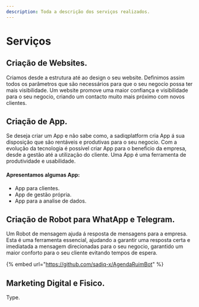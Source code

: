 ```yaml
---
description: Toda a descrição dos serviços realizados.
---
```


# Serviços

## Criação de Websites.

Criamos desde a estrutura até ao design o seu website. Definimos assim todos os parâmetros que são necessários para que o seu negocio possa ter mais visibilidade. Um website promove uma maior confiança e visibilidade para o seu negocio, criando um contacto muito mais próximo com novos clientes.



## Criação de App.

Se deseja criar um App e não sabe como, a sadiqplatform cria App á sua disposição que são rentáveis e produtivas para o seu negocio. Com a evolução da tecnologia é possível criar App para o beneficio da empresa, desde a gestão até a utilização do cliente. Uma App é uma ferramenta de produtividade e usabilidade.

#### Apresentamos algumas App:

* App para clientes.
* App de gestão própria.
* App para a analise de dados.



## Criação de Robot para WhatApp e Telegram.

Um Robot de mensagem ajuda á resposta de mensagens para  a empresa. Esta é uma ferramenta essencial, ajudando a garantir uma resposta certa e imediatada a mensagem direcionadas para o seu negocio, garantido um maior conforto para o seu cliente evitando tempos de espera.



{% embed url="https://github.com/sadiq-x/AgendaRuimBot" %}

## Marketing Digital e Fisico.

Type.
